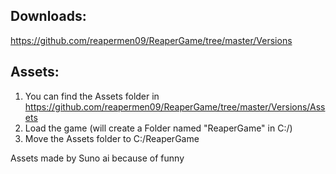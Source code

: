 ## Downloads:
https://github.com/reapermen09/ReaperGame/tree/master/Versions

## Assets:
1. You can find the Assets folder in https://github.com/reapermen09/ReaperGame/tree/master/Versions/Assets
2. Load the game (will create a Folder named "ReaperGame" in C:/)
3. Move the Assets folder to C:/ReaperGame

Assets made by Suno ai because of funny